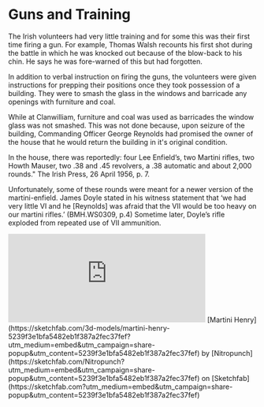 # Guns and Training

The Irish volunteers had very little training and for some this was their first
time firing a gun. For example, Thomas Walsh recounts his first shot during the
battle in which he was knocked out because of the blow-back to his chin. He says
he was fore-warned of this but had forgotten. 

In addition to verbal instruction on firing the guns, the volunteers were given
instructions for prepping their positions once they took possession of a
building. They were to smash the glass in the windows and barricade any openings
with furniture and coal. 

While at Clanwilliam, furniture and coal was used as barricades the window glass
was not smashed. This was not done because, upon seizure of the building,
Commanding Officer George Reynolds had promised the owner of the house that he
would return the building in it's original condition. 

In the house, there was reportedly: four Lee Enfield’s, two Martini rifles, two
Howth Mauser, two .38 and .45 revolvers, a .38 automatic and about 2,000
rounds." The Irish Press, 26 April 1956, p. 7.

Unfortunately, some of these rounds were meant for a newer version of the
martini-enfield. James Doyle stated in his witness statement that ‘we had very
little VI and he [Reynolds] was afraid that the VII would be too heavy on our
martini rifles.’ (BMH.WS0309, p.4) Sometime later, Doyle’s rifle exploded from
repeated use of VII ammunition.

 <iframe allow="autoplay; fullscreen; xr-spatial-tracking" allowfullscreen="" execution-while-not-rendered="" execution-while-out-of-viewport="" frameborder="0" height="180" mozallowfullscreen="true" src="https://sketchfab.com/models/5239f3e1bfa5482eb1f387a2fec37fef/embed?autostart=1" title="Martini Henry" web-share="" webkitallowfullscreen="true" width="400" xr-spatial-tracking=""> </iframe>   [Martini
Henry](https://sketchfab.com/3d-models/martini-henry-5239f3e1bfa5482eb1f387a2fec37fef?utm_medium=embed&utm_campaign=share-popup&utm_content=5239f3e1bfa5482eb1f387a2fec37fef)
by
[Nitropunch](https://sketchfab.com/Nitropunch?utm_medium=embed&utm_campaign=share-popup&utm_content=5239f3e1bfa5482eb1f387a2fec37fef)
on
[Sketchfab](https://sketchfab.com?utm_medium=embed&utm_campaign=share-popup&utm_content=5239f3e1bfa5482eb1f387a2fec37fef)

